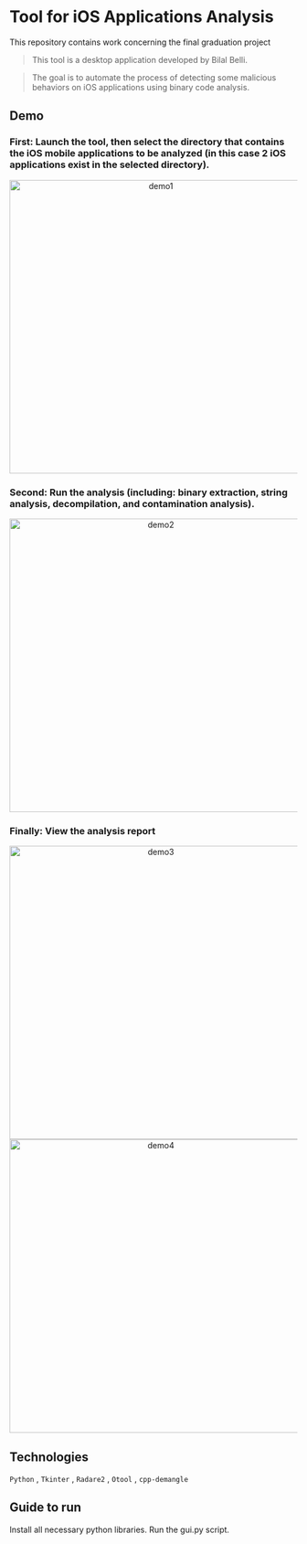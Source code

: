 # Tool for iOS Applications Analysis
This repository contains work concerning the final graduation project 

> This tool is a desktop application developed by Bilal Belli.

> The goal is to automate the process of detecting some malicious behaviors on iOS applications using binary code analysis.

## Demo

### First: Launch the tool, then select the directory that contains the iOS mobile applications to be analyzed (in this case 2 iOS applications exist in the selected directory).
<div align="center">
   <img width="514" alt="demo1" src="https://github.com/user-attachments/assets/ba02b53e-79b0-4b42-91c0-14a5f4661768">
</div>

### Second: Run the analysis (including: binary extraction, string analysis, decompilation, and contamination analysis).
<div align="center">
   <img width="514" alt="demo2" src="https://github.com/user-attachments/assets/fe9fb096-be86-42ab-a5ba-7f48109ed2c0">
</div>

### Finally: View the analysis report
<div align="center">
   <img width="514" alt="demo3" src="https://github.com/user-attachments/assets/c975ad6b-0707-4627-b190-0a3ffed8c437">
</div>

<div align="center">
   <img width="514" alt="demo4" src="https://github.com/user-attachments/assets/17a4d0e4-18fa-4c6c-a3f7-1dda4257dac0">
</div>

## Technologies
``Python`` , ``Tkinter`` , ``Radare2`` , ``Otool`` , ``cpp-demangle``
## Guide to run
Install all necessary python libraries.
Run the gui.py script.
